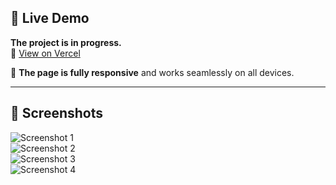 ## 🚀 Live Demo  
**The project is in progress.**  
🔗 [View on Vercel](https://portfolio-react-nine-green.vercel.app/)  

📱 **The page is fully responsive** and works seamlessly on all devices.

---

## 📸 Screenshots  
![Screenshot 1](https://i.imgur.com/JYaP25p.png)  
![Screenshot 2](https://i.imgur.com/I9oE4ig.png)  
![Screenshot 3](https://i.imgur.com/wDnDyjP.png)  
![Screenshot 4](https://i.imgur.com/JmX8rBB.png)  
